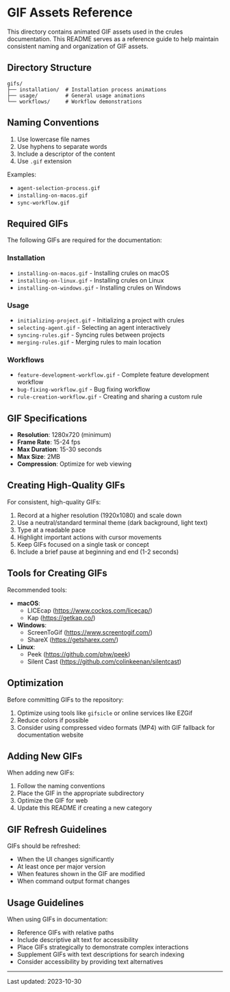 # GIF Assets Reference

This directory contains animated GIF assets used in the crules documentation. This README serves as a reference guide to help maintain consistent naming and organization of GIF assets.

## Directory Structure

```
gifs/
├── installation/  # Installation process animations
├── usage/         # General usage animations
└── workflows/     # Workflow demonstrations
```

## Naming Conventions

1. Use lowercase file names
2. Use hyphens to separate words
3. Include a descriptor of the content
4. Use `.gif` extension

Examples:
- `agent-selection-process.gif`
- `installing-on-macos.gif`
- `sync-workflow.gif`

## Required GIFs

The following GIFs are required for the documentation:

### Installation

- `installing-on-macos.gif` - Installing crules on macOS
- `installing-on-linux.gif` - Installing crules on Linux
- `installing-on-windows.gif` - Installing crules on Windows

### Usage

- `initializing-project.gif` - Initializing a project with crules
- `selecting-agent.gif` - Selecting an agent interactively
- `syncing-rules.gif` - Syncing rules between projects
- `merging-rules.gif` - Merging rules to main location

### Workflows

- `feature-development-workflow.gif` - Complete feature development workflow
- `bug-fixing-workflow.gif` - Bug fixing workflow
- `rule-creation-workflow.gif` - Creating and sharing a custom rule

## GIF Specifications

- **Resolution**: 1280x720 (minimum)
- **Frame Rate**: 15-24 fps
- **Max Duration**: 15-30 seconds
- **Max Size**: 2MB
- **Compression**: Optimize for web viewing

## Creating High-Quality GIFs

For consistent, high-quality GIFs:

1. Record at a higher resolution (1920x1080) and scale down
2. Use a neutral/standard terminal theme (dark background, light text)
3. Type at a readable pace
4. Highlight important actions with cursor movements
5. Keep GIFs focused on a single task or concept
6. Include a brief pause at beginning and end (1-2 seconds)

## Tools for Creating GIFs

Recommended tools:
- **macOS**: 
  - LICEcap (https://www.cockos.com/licecap/)
  - Kap (https://getkap.co/)
- **Windows**: 
  - ScreenToGif (https://www.screentogif.com/)
  - ShareX (https://getsharex.com/)
- **Linux**: 
  - Peek (https://github.com/phw/peek)
  - Silent Cast (https://github.com/colinkeenan/silentcast)

## Optimization

Before committing GIFs to the repository:
1. Optimize using tools like `gifsicle` or online services like EZGif
2. Reduce colors if possible
3. Consider using compressed video formats (MP4) with GIF fallback for documentation website

## Adding New GIFs

When adding new GIFs:

1. Follow the naming conventions
2. Place the GIF in the appropriate subdirectory
3. Optimize the GIF for web
4. Update this README if creating a new category

## GIF Refresh Guidelines

GIFs should be refreshed:

- When the UI changes significantly
- At least once per major version
- When features shown in the GIF are modified
- When command output format changes

## Usage Guidelines

When using GIFs in documentation:

- Reference GIFs with relative paths
- Include descriptive alt text for accessibility
- Place GIFs strategically to demonstrate complex interactions
- Supplement GIFs with text descriptions for search indexing
- Consider accessibility by providing text alternatives

---

Last updated: 2023-10-30 
